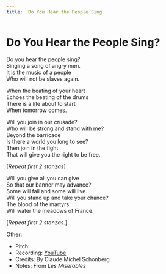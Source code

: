 ```yaml
---
title:  Do You Hear the People Sing
---
```



# Do You Hear the People Sing?

Do you hear the people sing?  
Singing a song of angry men.  
It is the music of a people  
Who will not be slaves again.  
  
When the beating of your heart  
Echoes the beating of the drums  
There is a life about to start  
When tomorrow comes.  
  
Will you join in our crusade?  
Who will be strong and stand with me?  
Beyond the barricade  
Is there a world you long to see?  
Then join in the fight  
That will give you the right to be free.  
  
[_Repeat first 2 stanzas_]  
  
Will you give all you can give  
So that our banner may advance?  
Some will fall and some will live.  
Will you stand up and take your chance?  
The blood of the martyrs  
Will water the meadows of France.  
  
[_Repeat first 2 stanzas._]  


Other: 
* Pitch: 
* Recording: [YouTube](https://www.youtube.com/watch?v=K5PzJhU8iI0)
* Credits: By Claude Michel Schonberg
* Notes: From _Les Miserables_
